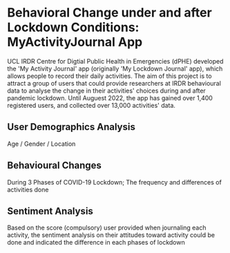 # Behavioral Change under and after Lockdown Conditions: MyActivityJournal App

UCL IRDR Centre for Digtial Public Health in Emergencies (dPHE) developed the 'My Activity Journal' app (originally 'My Lockdown Journal' app), which allows people to record their daily activities. The aim of this project is to attract a group of users that could provide researchers at IRDR behavioural data to analyse the change in their activities' choices during and after pandemic lockdown. Until Auguest 2022, the app has gained over 1,400 registered users, and collected over 13,000 activities' data.

## User Demographics Analysis 

Age / Gender / Location

## Behavioural Changes 

During 3 Phases of COVID-19 Lockdown; The frequency and differences of activities done 

## Sentiment Analysis

Based on the score (compulsory) user provided when journaling each activity, the sentiment analysis on their attitudes toward activity could be done and
indicated the difference in each phases of lockdown
